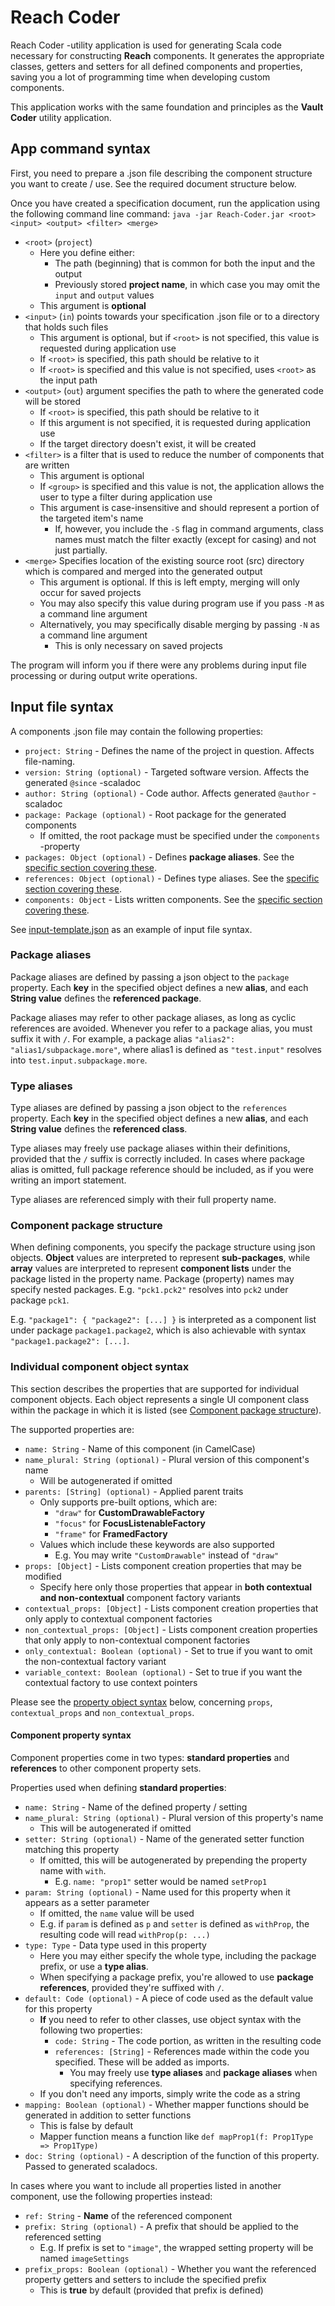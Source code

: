 # Reach Coder
Reach Coder -utility application is used for generating Scala code necessary for constructing **Reach** components. 
It generates the appropriate classes, getters and setters for all defined components and properties, 
saving you a lot of programming time when developing custom components.

This application works with the same foundation and principles as the **Vault Coder** utility application.

## App command syntax
First, you need to prepare a .json file describing the component structure you want to create / use.
See the required document structure below.

Once you have created a specification document, run the application using the following command line command:
`java -jar Reach-Coder.jar <root> <input> <output> <filter> <merge>`
- `<root>` (`project`)
    - Here you define either:
      - The path (beginning) that is common for both the input and the output
      - Previously stored **project name**, in which case you may omit the `input` and `output` values
    - This argument is **optional**
- `<input>` (`in`) points towards your specification .json file or to a directory that holds such files
    - This argument is optional, but if `<root>` is not specified, this value is requested during application use
    - If `<root>` is specified, this path should be relative to it
    - If `<root>` is specified and this value is not specified, uses `<root>` as the input path
- `<output>` (`out`) argument specifies the path to where the generated code will be stored
    - If `<root>` is specified, this path should be relative to it
    - If this argument is not specified, it is requested during application use
    - If the target directory doesn't exist, it will be created
- `<filter>` is a filter that is used to reduce the number of components that are written
    - This argument is optional
    - If `<group>` is specified and this value is not, the application allows the user to type a filter during
      application use
    - This argument is case-insensitive and should represent a portion of the targeted item's name
        - If, however, you include the `-S` flag in command arguments, class names must match the filter exactly
          (except for casing) and not just partially.
- `<merge>` Specifies location of the existing source root (src) directory which is compared and merged into
  the generated output
    - This argument is optional. If this is left empty, merging will only occur for saved projects
    - You may also specify this value during program use if you pass `-M` as a command line argument
    - Alternatively, you may specifically disable merging by passing `-N` as a command line argument
        - This is only necessary on saved projects

The program will inform you if there were any problems during input file processing or during output write operations.

## Input file syntax
A components .json file may contain the following properties:
- `project: String` - Defines the name of the project in question. Affects file-naming.
- `version: String (optional)` - Targeted software version. Affects the generated `@since` -scaladoc
- `author: String (optional)` - Code author. Affects generated `@author` -scaladoc
- `package: Package (optional)` - Root package for the generated components
  - If omitted, the root package must be specified under the `components` -property
- `packages: Object (optional)` - Defines **package aliases**. See the [specific section covering these](#package-aliases).
- `references: Object (optional)` - Defines type aliases. See the [specific section covering these](#type-aliases).
- `components: Object` - Lists written components. See the [specific section covering these](#component-package-structure).

See [input-template.json](https://github.com/Mikkomario/Utopia-Scala/blob/development/Reach-Coder/input-template.json) 
as an example of input file syntax.

### Package aliases
Package aliases are defined by passing a json object to the `package` property. 
Each **key** in the specified object defines a new **alias**, 
and each **String value** defines the **referenced package**. 

Package aliases may refer to other package aliases, as long as cyclic references are avoided. 
Whenever you refer to a package alias, you must suffix it with `/`. 
For example, a package alias `"alias2": "alias1/subpackage.more"`, where alias1 is defined as `"test.input"` 
resolves into `test.input.subpackage.more`.

### Type aliases
Type aliases are defined by passing a json object to the `references` property. 
Each **key** in the specified object defines a new **alias**, 
and each **String value** defines the **referenced class**.

Type aliases may freely use package aliases within their definitions, provided that the `/` suffix is correctly included. 
In cases where package alias is omitted, full package reference should be included, 
as if you were writing an import statement.

Type aliases are referenced simply with their full property name.

### Component package structure
When defining components, you specify the package structure using json objects. 
**Object** values are interpreted to represent **sub-packages**, while **array** values are interpreted to represent 
**component lists** under the package listed in the property name. 
Package (property) names may specify nested packages. E.g. `"pck1.pck2"` resolves into `pck2` under package `pck1`.

E.g. `"package1": { "package2": [...] }` is interpreted as a component list under package `package1.package2`, which is 
also achievable with syntax `"package1.package2": [...]`.

### Individual component object syntax
This section describes the properties that are supported for individual component objects. 
Each object represents a single UI component class within the package in which it is listed 
(see [Component package structure](#component-package-structure)).

The supported properties are:
- `name: String` - Name of this component (in CamelCase)
- `name_plural: String (optional)` - Plural version of this component's name
  - Will be autogenerated if omitted
- `parents: [String] (optional)` - Applied parent traits
  - Only supports pre-built options, which are:
    - `"draw"` for **CustomDrawableFactory**
    - `"focus"` for **FocusListenableFactory**
    - `"frame"` for **FramedFactory**
  - Values which include these keywords are also supported
    - E.g. You may write `"CustomDrawable"` instead of `"draw"`
- `props: [Object]` - Lists component creation properties that may be modified
  - Specify here only those properties that appear in **both contextual and non-contextual** component factory variants
- `contextual_props: [Object]` - Lists component creation properties that only apply to contextual component factories
- `non_contextual_props: [Object]` - Lists component creation properties that 
  only apply to non-contextual component factories
- `only_contextual: Boolean (optional)` - Set to true if you want to omit the non-contextual factory variant
- `variable_context: Boolean (optional)` - Set to true if you want the contextual factory to use context pointers

Please see the [property object syntax](#component-property-syntax) below, 
concerning `props`, `contextual_props` and `non_contextual_props`.

#### Component property syntax
Component properties come in two types: **standard properties** and **references** to other component property sets.

Properties used when defining **standard properties**:
- `name: String` - Name of the defined property / setting
- `name_plural: String (optional)` - Plural version of this property's name
  - This will be autogenerated if omitted
- `setter: String (optional)` - Name of the generated setter function matching this property
  - If omitted, this will be autogenerated by prepending the property name with `with`. 
    - E.g. `name: "prop1"` setter would be named `setProp1`
- `param: String (optional)` - Name used for this property when it appears as a setter parameter
  - If omitted, the `name` value will be used
  - E.g. if `param` is defined as `p` and `setter` is defined as `withProp`, the resulting code will read 
    `withProp(p: ...)`
- `type: Type` - Data type used in this property
  - Here you may either specify the whole type, including the package prefix, or use a **type alias**.
  - When specifying a package prefix, you're allowed to use **package references**, provided they're suffixed with `/`.
- `default: Code (optional)` - A piece of code used as the default value for this property
  - **If** you need to refer to other classes, use object syntax with the following two properties:
    - `code: String` - The code portion, as written in the resulting code
    - `references: [String]` - References made within the code you specified. These will be added as imports.
      - You may freely use **type aliases** and **package aliases** when specifying references.
  - If you don't need any imports, simply write the code as a string
- `mapping: Boolean (optional)` - Whether mapper functions should be generated in addition to setter functions
  - This is false by default
  - Mapper function means a function like `def mapProp1(f: Prop1Type => Prop1Type)`
- `doc: String (optional)` - A description of the function of this property. Passed to generated scaladocs.

In cases where you want to include all properties listed in another component, use the following properties instead:
- `ref: String` - **Name** of the referenced component
- `prefix: String (optional)` - A prefix that should be applied to the referenced setting
  - E.g. If prefix is set to `"image"`, the wrapped setting property will be named `imageSettings`
- `prefix_props: Boolean (optional)` - Whether you want the referenced property getters and setters 
  to include the specified prefix
  - This is **true** by default (provided that prefix is defined)
